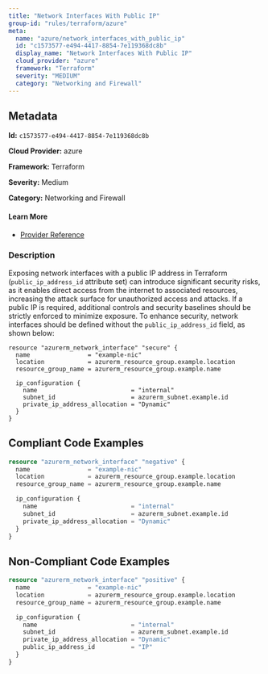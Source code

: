 ```yaml
---
title: "Network Interfaces With Public IP"
group-id: "rules/terraform/azure"
meta:
  name: "azure/network_interfaces_with_public_ip"
  id: "c1573577-e494-4417-8854-7e119368dc8b"
  display_name: "Network Interfaces With Public IP"
  cloud_provider: "azure"
  framework: "Terraform"
  severity: "MEDIUM"
  category: "Networking and Firewall"
---
```

## Metadata

**Id:** `c1573577-e494-4417-8854-7e119368dc8b`

**Cloud Provider:** azure

**Framework:** Terraform

**Severity:** Medium

**Category:** Networking and Firewall

#### Learn More

 - [Provider Reference](https://registry.terraform.io/providers/hashicorp/azurerm/latest/docs/resources/network_interface#public_ip_address_id)

### Description

 Exposing network interfaces with a public IP address in Terraform (`public_ip_address_id` attribute set) can introduce significant security risks, as it enables direct access from the internet to associated resources, increasing the attack surface for unauthorized access and attacks. If a public IP is required, additional controls and security baselines should be strictly enforced to minimize exposure. To enhance security, network interfaces should be defined without the `public_ip_address_id` field, as shown below:

```
resource "azurerm_network_interface" "secure" {
  name                = "example-nic"
  location            = azurerm_resource_group.example.location
  resource_group_name = azurerm_resource_group.example.name

  ip_configuration {
    name                          = "internal"
    subnet_id                     = azurerm_subnet.example.id
    private_ip_address_allocation = "Dynamic"
  }
}
```


## Compliant Code Examples
```terraform
resource "azurerm_network_interface" "negative" {
  name                = "example-nic"
  location            = azurerm_resource_group.example.location
  resource_group_name = azurerm_resource_group.example.name

  ip_configuration {
    name                          = "internal"
    subnet_id                     = azurerm_subnet.example.id
    private_ip_address_allocation = "Dynamic"
  }
}

```
## Non-Compliant Code Examples
```terraform
resource "azurerm_network_interface" "positive" {
  name                = "example-nic"
  location            = azurerm_resource_group.example.location
  resource_group_name = azurerm_resource_group.example.name

  ip_configuration {
    name                          = "internal"
    subnet_id                     = azurerm_subnet.example.id
    private_ip_address_allocation = "Dynamic"
    public_ip_address_id          = "IP"
  }
}

```